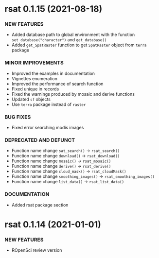 rsat 0.1.15 (2021-08-18)
=========================
### NEW FEATURES
  
  * Added database path to global environment with the function 
  `set_database("character")` and `get_database()`
  * Added `get_SpatRaster` function to get `SpatRaster` 
  object from `terra` package 

### MINOR IMPROVEMENTS

  * Improved the examples in documentation
  * Vignettes enumeration
  * Improved the performance of search function
  * Fixed unique in records
  * Fixed the warnings produced by mosaic and derive functions
  * Updated `sf` objects
  * Use `terra` package instead of `raster` 

### BUG FIXES

  * Fixed error searching modis images

### DEPRECATED AND DEFUNCT

  * Function name change `sat_search()` -> `rsat_search()`
  * Function name change `download()` -> `rsat_download()`
  * Function name change `mosaic()` -> `rsat_mosaic()` 
  * Function name change `derive()` -> `rsat_derive()`
  * Function name change `cloud_mask()` -> `rsat_cloudMask()`
  * Function name change `smoothing_images()` -> `rsat_smoothing_images()`
  * Function name change `list_data()` -> `rsat_list_data()`

### DOCUMENTATION

  * Added rsat package section


rsat 0.1.14 (2021-01-01)
=========================

### NEW FEATURES

  * ROpenSci review version
